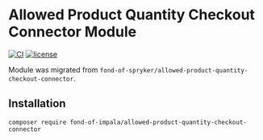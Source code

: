 # Allowed Product Quantity Checkout Connector Module
[![CI](https://github.com/fond-of-impala/allowed-product-quantity-checkout-connector/actions/workflows/main.yml/badge.svg)](https://github.com/fond-of-impala/allowed-product-quantity-checkout-connector/actions/workflows/main.yml)
[![license](https://img.shields.io/github/license/fond-of-impala/allowed-product-quantity-checkout-connector.svg)](https://packagist.org/packages/fond-of-impala/allowed-product-quantity-checkout-connector)

Module was migrated from `fond-of-spryker/allowed-product-quantity-checkout-connector`.

## Installation

```
composer require fond-of-impala/allowed-product-quantity-checkout-connector
```
